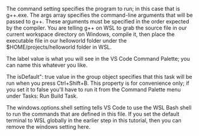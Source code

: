 The command setting specifies the program to run; in this case that is g++.exe. The args array specifies the command-line arguments that will be passed to g++. These arguments must be specified in the order expected by the compiler. You are telling g++ on WSL to grab the source file in our current workspace directory on Windows, compile it, then place the executable file in our helloworld folder under the $HOME/projects/helloworld folder in WSL.

The label value is what you will see in the VS Code Command Palette; you can name this whatever you like.

The isDefault": true value in the group object specifies that this task will be run when you press Ctrl+Shift+B. This property is for convenience only; if you set it to false you'll have to run it from the Command Palette menu under Tasks: Run Build Task.

The windows.options.shell setting tells VS Code to use the WSL Bash shell to run the commands that are defined in this file. If you set the default terminal to WSL globally in the earlier step in this tutorial, then you can remove the windows setting here.